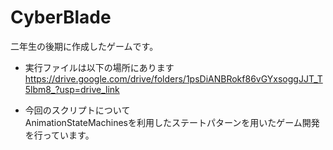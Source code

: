 # CyberBlade

二年生の後期に作成したゲームです。

- 実行ファイルは以下の場所にあります  
https://drive.google.com/drive/folders/1psDiANBRokf86vGYxsoggJJT_T5lbm8_?usp=drive_link

- 今回のスクリプトについて  
AnimationStateMachinesを利用したステートパターンを用いたゲーム開発を行っています。
